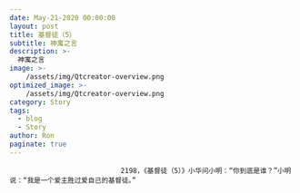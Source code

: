 ```yaml
---
date: May-21-2020 00:00:00
layout: post
title: 基督徒（5）
subtitle: 神寓之言
description: >-
  神寓之言
image: >-
    /assets/img/Qtcreator-overview.png
optimized_image: >-
    /assets/img/Qtcreator-overview.png
category: Story
tags:
  - blog
  - Story
author: Ron
paginate: true
---
```


							　　2198，《基督徒（5）》小华问小明：“你到底是谁？”小明说：“我是一个爱主胜过爱自己的基督徒。”
							
							
						